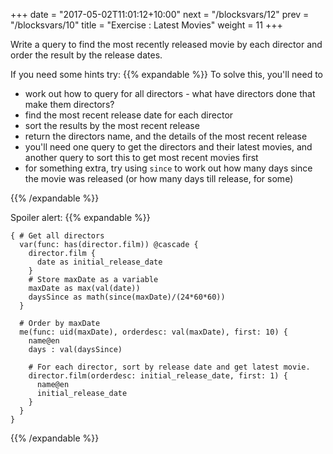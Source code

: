 +++
date = "2017-05-02T11:01:12+10:00"
next = "/blocksvars/12"
prev = "/blocksvars/10"
title = "Exercise : Latest Movies"
weight = 11
+++

Write a query to find the most recently released movie by each director and order the result by the release dates.  

If you need some hints try:
{{% expandable %}}
To solve this, you'll need to

* work out how to query for all directors - what have directors done that make them directors?
* find the most recent release date for each director
* sort the results by the most recent release
* return the directors name, and the details of the most recent release
* you'll need one query to get the directors and their latest movies, and another query to sort this to get most recent movies first
* for something extra, try using `since` to work out how many days since the movie was released (or how many days till release, for some)

{{% /expandable %}}

Spoiler alert:
{{% expandable %}}
```
{ # Get all directors
  var(func: has(director.film)) @cascade {
    director.film {
      date as initial_release_date
    }
    # Store maxDate as a variable
    maxDate as max(val(date))
    daysSince as math(since(maxDate)/(24*60*60))
  }

  # Order by maxDate
  me(func: uid(maxDate), orderdesc: val(maxDate), first: 10) {
    name@en
    days : val(daysSince)

    # For each director, sort by release date and get latest movie.
    director.film(orderdesc: initial_release_date, first: 1) {
      name@en
      initial_release_date
    }
  }
}
```
{{% /expandable %}}
